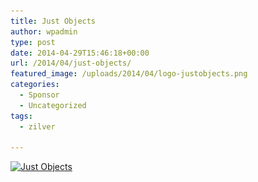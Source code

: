 ```yaml
---
title: Just Objects
author: wpadmin
type: post
date: 2014-04-29T15:46:18+00:00
url: /2014/04/just-objects/
featured_image: /uploads/2014/04/logo-justobjects.png
categories:
  - Sponsor
  - Uncategorized
tags:
  - zilver

---
```

[<img loading="lazy" class="size-full wp-image-21" src="/uploads/2014/04/logo-justobjects.png" alt="Just Objects" width="180" height="54" srcset="/uploads/2014/04/logo-justobjects.png 180w, /uploads/2014/04/logo-justobjects-160x48.png 160w" sizes="(max-width: 180px) 100vw, 180px" />][1]

 [1]: http://www.justobjects.nl/